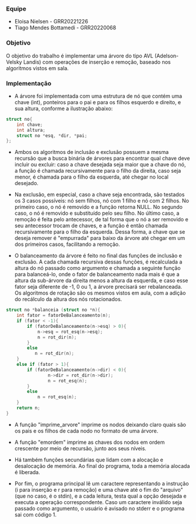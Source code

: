 ### Equipe
- Eloisa Nielsen - GRR20221226
- Tiago Mendes Bottamedi - GRR20220068

### Objetivo

O objetivo do trabalho é implementar uma árvore do tipo AVL (Adelson-Velsky Landis) com operações de inserção e remoção, baseado nos algoritmos vistos em sala. 

### Implementação

- A árvore foi implementada com uma estrutura de nó que contém uma chave (int), ponteiros para o pai e para os filhos esquerdo e direito, e sua altura, conforme a ilustração abaixo:
```c
struct no{
	int chave;
	int altura;
	struct no *esq, *dir, *pai;
};
```
- Ambos os algoritmos de inclusão e exclusão possuem a mesma recursão que a busca binária de árvores para encontrar qual chave deve incluir ou excluir: caso a chave desejada seja maior que a chave do nó, a função é chamada recursivamente para o filho da direita, caso seja menor, é chamada para o filho da esquerda, até chegar no local desejado.

- Na exclusão, em especial, caso a chave seja encontrada, são testados os 3 casos possíveis: nó sem filhos, nó com 1 filho e nó com 2 filhos. No primeiro caso, o nó é removido e a função retorna NULL. No segundo caso, o nó é removido e substituído pelo seu filho. No último caso, a remoção é feita pelo antecessor, de tal forma que o nó a ser removido e seu antecessor trocam de chaves, e a função é então chamada recursivamente para o filho da esquerda. Dessa forma, a chave que se deseja remover é "empurrada" para baixo da árvore até chegar em um dos primeiros casos, facilitando a remoção.

- O balanceamento da árvore é feito no final das funções de inclusão e exclusão. A cada chamada recursiva dessas funções, é recalculada a altura do nó passado como argumento e chamada a seguinte função para balanceá-lo, onde o fator de balanceamento nada mais é que a altura da sub-árvore da direita menos a altura da esquerda, e caso esse fator seja diferente de -1, 0 ou 1, a árvore precisará ser rebalanceada. Os algoritmos de rotação são os mesmos vistos em aula, com a adição do recálculo da altura dos nós rotacionados.
```c
struct no *balanceia (struct no *n){
    int fator = fatorDeBalanceamento(n);
    if (fator < -1){
        if (fatorDeBalanceamento(n->esq) > 0){
            n->esq = rot_esq(n->esq);
            n = rot_dir(n);
        }
        else
           n = rot_dir(n);
    }        
    else if (fator > 1){
        if (fatorDeBalanceamento(n->dir) < 0){
                n->dir = rot_dir(n->dir);
                n = rot_esq(n);
        }
        else
            n = rot_esq(n);
    }
    return n;
}
```
- A função "imprime_arvore" imprime os nodos deixando claro quais são os pais e os filhos de cada nodo no formato de uma árvore.

- A função "emordem" imprime as chaves dos nodos em ordem crescente por meio de recursão, junto aos seus níveis.

- Há também funções secundárias que lidam com a alocação e desalocação de memória. Ao final do programa, toda a memória alocada é liberada.

- Por fim, o programa principal lê um caractere representando a instrução (i para inserção e r para remoção) e uma chave até o fim do "arquivo" (que no caso, é o stdin), e a cada leitura, testa qual a opção desejada e executa a operação correspondente. Caso um caractere inválido seja passado como argumento, o usuário é avisado no stderr e o programa sai com código 1.
